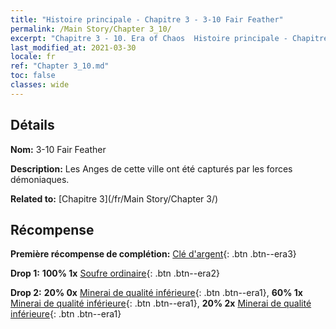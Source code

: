 ```yaml
---
title: "Histoire principale - Chapitre 3 - 3-10 Fair Feather"
permalink: /Main Story/Chapter 3_10/
excerpt: "Chapitre 3 - 10. Era of Chaos  Histoire principale - Chapitre 3_10. 3-10 Fair Feather"
last_modified_at: 2021-03-30
locale: fr
ref: "Chapter 3_10.md"
toc: false
classes: wide
---
```


## Détails

 **Nom:** 3-10 Fair Feather

 **Description:** Les Anges de cette ville ont été capturés par les forces démoniaques.

 **Related to:** [Chapitre 3](/fr/Main Story/Chapter 3/)

## Récompense

 **Première récompense de complétion:** [Clé d'argent](/fr/Items/con_693/){: .btn .btn--era3}

 **Drop 1:** **100% 1x** [Soufre ordinaire](/fr/Items/mat_9/){: .btn .btn--era2}

 **Drop 2:** **20% 0x** [Minerai de qualité inférieure](/fr/Items/mat_1/){: .btn .btn--era1}, **60% 1x** [Minerai de qualité inférieure](/fr/Items/mat_1/){: .btn .btn--era1}, **20% 2x** [Minerai de qualité inférieure](/fr/Items/mat_1/){: .btn .btn--era1}

